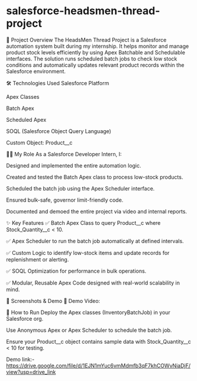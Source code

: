 # salesforce-headsmen-thread-project
📘 Project Overview
The HeadsMen Thread Project is a Salesforce automation system built during my internship. It helps monitor and manage product stock levels efficiently by using Apex Batchable and Schedulable interfaces. The solution runs scheduled batch jobs to check low stock conditions and automatically updates relevant product records within the Salesforce environment.

🛠️ Technologies Used
Salesforce Platform

Apex Classes

Batch Apex

Scheduled Apex

SOQL (Salesforce Object Query Language)

Custom Object: Product__c

👩‍💻 My Role
As a Salesforce Developer Intern, I:

Designed and implemented the entire automation logic.

Created and tested the Batch Apex class to process low-stock products.

Scheduled the batch job using the Apex Scheduler interface.

Ensured bulk-safe, governor limit-friendly code.

Documented and demoed the entire project via video and internal reports.

✨ Key Features
✅ Batch Apex Class to query Product__c where Stock_Quantity__c < 10.

✅ Apex Scheduler to run the batch job automatically at defined intervals.

✅ Custom Logic to identify low-stock items and update records for replenishment or alerting.

✅ SOQL Optimization for performance in bulk operations.

✅ Modular, Reusable Apex Code designed with real-world scalability in mind.

📸 Screenshots & Demo
🎥 Demo Video:

📝 How to Run
Deploy the Apex classes (InventoryBatchJob) in your Salesforce org.

Use Anonymous Apex or Apex Scheduler to schedule the batch job.

Ensure your Product__c object contains sample data with Stock_Quantity__c < 10 for testing.


Demo link:- https://drive.google.com/file/d/1EJN1mYuc6vmMdmfb3qF7khCOWvNiaDjF/view?usp=drive_link


